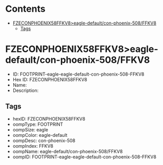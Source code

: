



Contents
========

* [FZECONPHOENIX58FFKV8>eagle-default/con-phoenix-508/FFKV8](#fzeconphoenix58ffkv8eagle-defaultcon-phoenix-508ffkv8)
	* [Tags](#tags)

# FZECONPHOENIX58FFKV8>eagle-default/con-phoenix-508/FFKV8

- ID: FOOTPRINT-eagle-eagle-default-con-phoenix-508-FFKV8
- Hex ID: FZECONPHOENIX58FFKV8
- Name: 
- Description: 

## Tags

- hexID: FZECONPHOENIX58FFKV8
- oompType: FOOTPRINT
- oompSize: eagle
- oompColor: eagle-default
- oompDesc: con-phoenix-508
- oompIndex: FFKV8
- oompName: eagle-default/con-phoenix-508/FFKV8
- oompID: FOOTPRINT-eagle-eagle-default-con-phoenix-508-FFKV8
